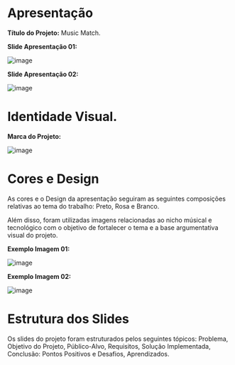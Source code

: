 # Apresentação

**Título do Projeto:** Music Match.

**Slide Apresentação 01:**

![image](https://github.com/ICEI-PUC-Minas-PMV-ADS/pmv-ads-2023-1-e1-proj-web-t06-musica/assets/126628545/e1495445-2813-4116-a762-c862aa976a60)

**Slide Apresentação 02:**

![image](https://github.com/ICEI-PUC-Minas-PMV-ADS/pmv-ads-2023-1-e1-proj-web-t06-musica/assets/126628545/50946d1d-117a-430c-a7bd-6567253c9a19)

# Identidade Visual.

**Marca do Projeto:**

![image](https://github.com/ICEI-PUC-Minas-PMV-ADS/pmv-ads-2023-1-e1-proj-web-t06-musica/assets/126628545/04a1b15d-42ac-40ec-9536-39dc9a24df6e)

# Cores e Design

As cores e o Design da apresentação seguiram as seguintes composições relativas ao tema do trabalho: Preto, Rosa e Branco.

Além disso, foram utilizadas imagens relacionadas ao nicho músical e tecnológico com o objetivo de fortalecer o tema e a base argumentativa visual do projeto.

**Exemplo Imagem 01:**

![image](https://github.com/ICEI-PUC-Minas-PMV-ADS/pmv-ads-2023-1-e1-proj-web-t06-musica/assets/126628545/7b66dfc1-8bb3-4746-8ba0-1f763ef5449a)

**Exemplo Imagem 02:**

![image](https://github.com/ICEI-PUC-Minas-PMV-ADS/pmv-ads-2023-1-e1-proj-web-t06-musica/assets/126628545/34abc750-6c53-48e8-a124-1e22dcf4b995)

# Estrutura dos Slides

Os slides do projeto foram estruturados pelos seguintes tópicos: Problema, Objetivo do Projeto, Público-Alvo, Requisitos, Solução Implementada, Conclusão: Pontos Positivos e Desafios, Aprendizados.

